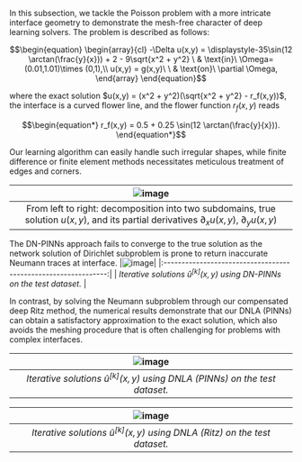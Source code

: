 In this subsection, we tackle the Poisson problem with a more intricate interface geometry to demonstrate the mesh-free character of deep learning solvers. The problem is described as follows:
```math
\begin{equation}
\begin{array}{cl}
-\Delta u(x,y)  = \displaystyle-35\sin(12 \arctan(\frac{y}{x})) + 2 - 9\sqrt{x^2 + y^2}  \ & \text{in}\ \Omega=(0.01,1.01)\times (0,1),\\
u(x,y) = g(x,y)\ \ & \text{on}\ \partial \Omega,
\end{array}
\end{equation}
```
where the exact solution $u(x,y) = (x^2 + y^2)(\sqrt{x^2 + y^2} - r_f(x,y))$, the interface is a curved flower line, and the flower function $r_f(x,y)$ reads
```math
\begin{equation*}
	r_f(x,y) = 0.5 + 0.25 \sin(12 \arctan(\frac{y}{x})).
\end{equation*}
```
Our learning algorithm can easily handle such irregular shapes, while finite difference or finite element methods necessitates meticulous treatment of edges and corners.

|![image](https://github.com/AI4SC-TJU/DDLM/assets/93070782/00192b1b-7616-4d3f-9ed0-273208b6be0f)|
|:--------------------------------------------------------------:|
|From left to right: decomposition into two subdomains, true solution $`u(x,y)`$, and its partial derivatives $`\partial_x u(x,y)`$, $`\partial_y u(x,y)`$|


The DN-PINNs approach fails to converge to the true solution as the network solution of Dirichlet subproblem is prone to return inaccurate Neumann traces at interface.
|![image](https://github.com/AI4SC-TJU/DDLM/assets/93070782/dd7d6036-70fe-484f-a174-cf05a32c62ac)|
|:--------------------------------------------------------------:|
| *Iterative solutions $`\hat{u}^{[k]}(x,y)`$ using DN-PINNs on the test dataset.* |


In contrast, by solving the Neumann subproblem through our compensated deep Ritz method, the numerical results demonstrate that our DNLA (PINNs) can obtain a satisfactory approximation to the exact solution, which also avoids the meshing procedure that is often challenging for problems with complex interfaces. 

|![image](https://github.com/AI4SC-TJU/DDLM/assets/93070782/d20c8753-aa7a-4b39-9701-e782827fa3a3)|
|:--------------------------------------------------------------:|
| *Iterative solutions $`\hat{u}^{[k]}(x,y)`$ using DNLA (PINNs) on the test dataset.* |

|![image](https://github.com/AI4SC-TJU/DDLM/assets/93070782/9313cf33-c7d1-4973-a481-46fb4c000d2c)|
|:--------------------------------------------------------------:|
| *Iterative solutions $`\hat{u}^{[k]}(x,y)`$ using DNLA (Ritz) on the test dataset.* |





